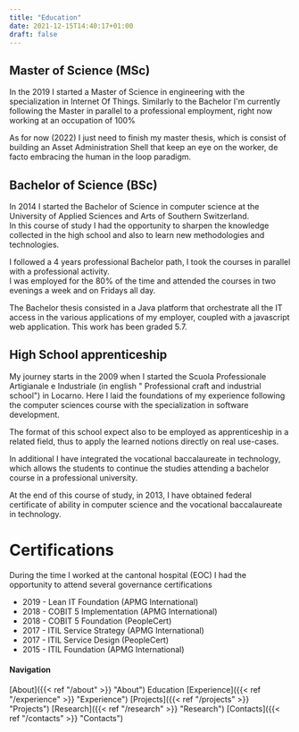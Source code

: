 ```yaml
---
title: "Education"
date: 2021-12-15T14:40:17+01:00
draft: false
---
```


## Master of Science (MSc)

In the 2019 I started a Master of Science in engineering with the specialization in Internet Of Things. Similarly to the
Bachelor I'm currently following the Master in parallel to a professional employment, right now working at an occupation
of 100%

As for now (2022) I just need to finish my master thesis, which is consist of building an Asset Administration Shell
that keep an eye on the worker, de facto embracing the human in the loop paradigm.


## Bachelor of Science (BSc)

In 2014 I started the Bachelor of Science in computer science at the University of Applied Sciences and Arts of Southern
Switzerland.  
In this course of study I had the opportunity to sharpen the knowledge collected in the high school and also to learn
new methodologies and technologies.

I followed a 4 years professional Bachelor path, I took the courses in parallel with a professional activity.    
I was employed for the 80% of the time and attended the courses in two evenings a week and on Fridays all day.

The Bachelor thesis consisted in a Java platform that orchestrate all the IT access in the various applications of my
employer, coupled with a javascript web application. This work has been graded 5.7.

## High School apprenticeship

My journey starts in the 2009 when I started the Scuola Professionale Artigianale e Industriale (in english "
Professional craft and industrial school") in Locarno. Here I laid the foundations of my experience following the
computer sciences course with the specialization in software development.

The format of this school expect also to be employed as apprenticeship in a related field, thus to apply the learned
notions directly on real use-cases.

In additional I have integrated the vocational baccalaureate in technology, which allows the students to continue the
studies attending a bachelor course in a professional university.

At the end of this course of study, in 2013, I have obtained federal certificate of ability in computer science and the
vocational baccalaureate in technology.

# Certifications

During the time I worked at the cantonal hospital (EOC) I had the opportunity to attend several governance
certifications

* 2019 - Lean IT Foundation (APMG International)
* 2018 - COBIT 5 Implementation (APMG International)
* 2018 - COBIT 5 Foundation (PeopleCert)
* 2017 - ITIL Service Strategy (APMG International)
* 2017 - ITIL Service Design (PeopleCert)
* 2015 - ITIL Foundation (APMG International)

#### Navigation

[About]({{< ref "/about" >}} "About")
Education
[Experience]({{< ref "/experience" >}} "Experience")
[Projects]({{< ref "/projects" >}} "Projects")
[Research]({{< ref "/research" >}} "Research")
[Contacts]({{< ref "/contacts" >}} "Contacts")
